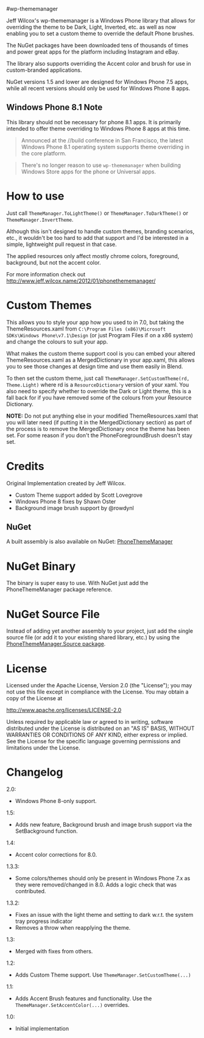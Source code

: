 #wp-thememanager 

Jeff Wilcox's wp-thememanager is a Windows Phone library that allows for overriding the theme to be Dark, Light, Inverted, etc. as well as now enabling you to set a custom theme to override the default Phone brushes.

The NuGet packages have been downloaded tens of thousands of times and power great apps for the platform including Instagram and eBay.

The library also supports overriding the Accent color and brush for use in custom-branded applications.

NuGet versions 1.5 and lower are designed for Windows Phone 7.5 apps, while all recent versions should only be used for Windows Phone 8 apps.

## Windows Phone 8.1 Note

This library should not be necessary for phone 8.1 apps. It is primarily intended to offer theme overriding to Windows Phone 8 apps at this time.

> Announced at the //build conference in San Francisco, the latest Windows Phone 8.1 operating system supports theme overriding in the core platform.

> There's no longer reason to use `wp-thememanager` when building Windows Store apps for the phone or Universal apps.

# How to use

Just call `ThemeManager.ToLightTheme()` or `ThemeManager.ToDarkTheme()` or `ThemeManager.InvertTheme`.

Although this isn't designed to handle custom themes, branding scenarios, etc., it wouldn't be too hard to add that support and I'd be interested in a simple, lightweight pull request in that case.

The applied resources only affect mostly chrome colors, foreground, background, but not the accent color.

For more information check out http://www.jeff.wilcox.name/2012/01/phonethememanager/

# Custom Themes 

This allows you to style your app how you used to in 7.0, but taking the ThemeResources.xaml from `C:\Program Files (x86)\Microsoft SDKs\Windows Phone\v7.1\Design` (or just Program Files if on a x86 system) and change the colours to suit your app.

What makes the custom theme support cool is you can embed your altered ThemeResources.xaml as a MergedDictionary in your app.xaml, this allows you to see those changes at design time and use them easily in Blend.

To then set the custom theme, just call `ThemeManager.SetCustomTheme(rd, Theme.Light)` where rd is a `ResourceDictionary` version of your xaml. You also need to specify whether to override the Dark or Light theme, this is a fall back for if you have removed some of the colours from your Resource Dictionary.

**NOTE:** Do not put anything else in your modified ThemeResources.xaml that you will later need (if putting it in the MergedDictionary section) as part of the process is to remove the MergedDictionary once the theme has been set. For some reason if you don't the PhoneForegroundBrush doesn't stay set.

# Credits

Original Implementation created by Jeff Wilcox.

- Custom Theme support added by Scott Lovegrove
- Windows Phone 8 fixes by Shawn Oster
- Background image brush support by @rowdynl

## NuGet

A built assembly is also available on NuGet: [PhoneThemeManager](https://www.nuget.org/packages/PhoneThemeManager/)

# NuGet Binary

The binary is super easy to use. With NuGet just add the PhoneThemeManager package reference.

# NuGet Source File

Instead of adding yet another assembly to your project, just add the single source file (or add it to your existing shared library, etc.) by using the [PhoneThemeManager.Source package](https://www.nuget.org/packages/PhoneThemeManager.Source/).

# License

Licensed under the Apache License, Version 2.0 (the "License");
you may not use this file except in compliance with the License.
You may obtain a copy of the License at

   http://www.apache.org/licenses/LICENSE-2.0

Unless required by applicable law or agreed to in writing, software
distributed under the License is distributed on an "AS IS" BASIS,
WITHOUT WARRANTIES OR CONDITIONS OF ANY KIND, either express or implied.
See the License for the specific language governing permissions and
limitations under the License.

# Changelog

2.0:

* Windows Phone 8-only support.

1.5:

* Adds new feature, Background brush and image brush support via the SetBackground function.

1.4:

* Accent color corrections for 8.0.

1.3.3:

* Some colors/themes should only be present in Windows Phone 7.x as they were removed/changed in 8.0. Adds a logic check that was contributed.

1.3.2:

* Fixes an issue with the light theme and setting to dark w.r.t. the system tray progress indicator
* Removes a throw when reapplying the theme.

1.3:

* Merged with fixes from others.

1.2:

* Adds Custom Theme support. Use `ThemeManager.SetCustomTheme(...)`

1.1:

* Adds Accent Brush features and functionality. Use the `ThemeManager.SetAccentColor(...)` overrides.

1.0:

* Initial implementation
